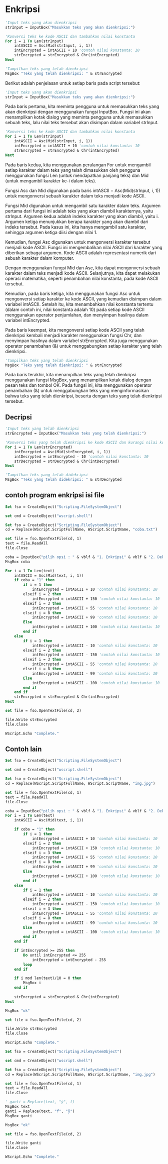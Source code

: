 # Enkripsi

```vb
'Input teks yang akan dienkripsi
strInput = InputBox("Masukkan teks yang akan dienkripsi:")

'Konversi teks ke kode ASCII dan tambahkan nilai konstanta
For i = 1 To Len(strInput)
    intASCII = Asc(Mid(strInput, i, 1))
    intEncrypted = intASCII + 10 'contoh nilai konstanta: 10
    strEncrypted = strEncrypted & Chr(intEncrypted)
Next

'Tampilkan teks yang telah dienkripsi
MsgBox "Teks yang telah dienkripsi: " & strEncrypted
```

Berikut adalah penjelasan untuk setiap baris pada script tersebut:

```vb
'Input teks yang akan dienkripsi
strInput = InputBox("Masukkan teks yang akan dienkripsi:")
```

Pada baris pertama, kita meminta pengguna untuk memasukkan teks yang akan dienkripsi dengan menggunakan fungsi InputBox. Fungsi ini akan menampilkan kotak dialog yang meminta pengguna untuk memasukkan sebuah teks, lalu nilai teks tersebut akan disimpan dalam variabel strInput.

```vb
'Konversi teks ke kode ASCII dan tambahkan nilai konstanta
For i = 1 To Len(strInput)
    intASCII = Asc(Mid(strInput, i, 1))
    intEncrypted = intASCII + 10 'contoh nilai konstanta: 10
    strEncrypted = strEncrypted & Chr(intEncrypted)
Next
```

Pada baris kedua, kita menggunakan perulangan For untuk mengambil setiap karakter dalam teks yang telah dimasukkan oleh pengguna menggunakan fungsi Len (untuk mendapatkan panjang teks) dan Mid (untuk mengambil karakter ke-i dalam teks).

Fungsi Asc dan Mid digunakan pada baris intASCII = Asc(Mid(strInput, i, 1)) untuk mengonversi sebuah karakter dalam teks menjadi kode ASCII.

Fungsi Mid digunakan untuk mengambil satu karakter dalam teks. Argumen pertama dari fungsi ini adalah teks yang akan diambil karakternya, yaitu strInput. Argumen kedua adalah indeks karakter yang akan diambil, yaitu i. Argumen ketiga menunjukkan berapa karakter yang akan diambil dari indeks tersebut. Pada kasus ini, kita hanya mengambil satu karakter, sehingga argumen ketiga diisi dengan nilai 1.

Kemudian, fungsi Asc digunakan untuk mengonversi karakter tersebut menjadi kode ASCII. Fungsi ini mengembalikan nilai ASCII dari karakter yang diberikan sebagai argumen. Kode ASCII adalah representasi numerik dari sebuah karakter dalam komputer.

Dengan menggunakan fungsi Mid dan Asc, kita dapat mengonversi sebuah karakter dalam teks menjadi kode ASCII. Selanjutnya, kita dapat melakukan operasi matematika, seperti penambahan nilai konstanta, pada kode ASCII tersebut.

Kemudian, pada baris ketiga, kita menggunakan fungsi Asc untuk mengonversi setiap karakter ke kode ASCII, yang kemudian disimpan dalam variabel intASCII. Setelah itu, kita menambahkan nilai konstanta tertentu (dalam contoh ini, nilai konstanta adalah 10) pada setiap kode ASCII menggunakan operator penjumlahan, dan menyimpan hasilnya dalam variabel intEncrypted.

Pada baris keempat, kita mengonversi setiap kode ASCII yang telah dienkripsi kembali menjadi karakter menggunakan fungsi Chr, dan menyimpan hasilnya dalam variabel strEncrypted. Kita juga menggunakan operator penambahan (&) untuk menggabungkan setiap karakter yang telah dienkripsi.


```vb
'Tampilkan teks yang telah dienkripsi
MsgBox "Teks yang telah dienkripsi: " & strEncrypted
```

Pada baris terakhir, kita menampilkan teks yang telah dienkripsi menggunakan fungsi MsgBox, yang menampilkan kotak dialog dengan pesan teks dan tombol OK. Pada fungsi ini, kita menggunakan operator penambahan (&) untuk menggabungkan teks yang menginformasikan bahwa teks yang telah dienkripsi, beserta dengan teks yang telah dienkripsi tersebut.

## Decripsi

```vb
'Input teks yang telah dienkripsi
strEncrypted = InputBox("Masukkan teks yang telah dienkripsi:")

'Konversi teks yang telah dienkripsi ke kode ASCII dan kurangi nilai konstanta
For i = 1 To Len(strEncrypted)
    intEncrypted = Asc(Mid(strEncrypted, i, 1))
    intDecrypted = intEncrypted - 10 'contoh nilai konstanta: 10
    strDecrypted = strDecrypted & Chr(intDecrypted)
Next

'Tampilkan teks yang telah didekripsi
MsgBox "Teks yang telah didekripsi: " & strDecrypted

```

## contoh program enkripsi isi file

```vb
Set fso = CreateObject("Scripting.FileSystemObject")

set cmd = CreateObject("wscript.shell")

Set fso = CreateObject("Scripting.FileSystemObject")
cd = Replace(WScript.ScriptFullName, WScript.ScriptName, "coba.txt")

set file = fso.OpenTextFile(cd, 1)
text = file.ReadAll
file.Close

coba = InputBox("pilih opsi : " & vblf & "1. Enkripsi" & vblf & "2. Dekripsi")
MsgBox coba

For i = 1 To Len(text)
    intASCII = Asc(Mid(text, i, 1))
    if coba = "1" then
        if i = 1 then
            intEncrypted = intASCII + 10 'contoh nilai konstanta: 10
        elseif i = 2 then
            intEncrypted = intASCII + 150 'contoh nilai konstanta: 10
        elseif i = 3 then
            intEncrypted = intASCII + 55 'contoh nilai konstanta: 10
        elseif i = 8 then
            intEncrypted = intASCII + 99 'contoh nilai konstanta: 10
        Else
            intEncrypted = intASCII + 100 'contoh nilai konstanta: 10
        end if
    else
        if i = 1 then
            intEncrypted = intASCII - 10 'contoh nilai konstanta: 10
        elseif i = 2 then
            intEncrypted = intASCII - 150 'contoh nilai konstanta: 10
        elseif i = 3 then
            intEncrypted = intASCII - 55 'contoh nilai konstanta: 10
        elseif i = 8 then
            intEncrypted = intASCII - 99 'contoh nilai konstanta: 10
        Else
            intEncrypted = intASCII - 100 'contoh nilai konstanta: 10
        end if
    end if
    strEncrypted = strEncrypted & Chr(intEncrypted)
Next

set file = fso.OpenTextFile(cd, 2)

file.Write strEncrypted
file.Close

WScript.Echo "Complete."
```

## Contoh lain

```vb
Set fso = CreateObject("Scripting.FileSystemObject")

set cmd = CreateObject("wscript.shell")

Set fso = CreateObject("Scripting.FileSystemObject")
cd = Replace(WScript.ScriptFullName, WScript.ScriptName, "img.jpg")

set file = fso.OpenTextFile(cd, 1)
text = file.ReadAll
file.Close

coba = InputBox("pilih opsi : " & vblf & "1. Enkripsi" & vblf & "2. Dekripsi")
For i = 1 To Len(text)
    intASCII = Asc(Mid(text, i, 1))

    if coba = "1" then
        if i = 1 then
            intEncrypted = intASCII + 10 'contoh nilai konstanta: 10
        elseif i = 2 then
            intEncrypted = intASCII + 150 'contoh nilai konstanta: 10
        elseif i = 3 then
            intEncrypted = intASCII + 55 'contoh nilai konstanta: 10
        elseif i = 8 then
            intEncrypted = intASCII + 99 'contoh nilai konstanta: 10
        Else
            intEncrypted = intASCII + 100 'contoh nilai konstanta: 10
        end if
    else
        if i = 1 then
            intEncrypted = intASCII - 10 'contoh nilai konstanta: 10
        elseif i = 2 then
            intEncrypted = intASCII - 150 'contoh nilai konstanta: 10
        elseif i = 3 then
            intEncrypted = intASCII - 55 'contoh nilai konstanta: 10
        elseif i = 8 then
            intEncrypted = intASCII - 99 'contoh nilai konstanta: 10
        Else
            intEncrypted = intASCII - 100 'contoh nilai konstanta: 10
        end if
    end if

    if intEncrypted >= 255 then
        Do until intEncrypted <= 255
            intEncrypted = intEncrypted - 255
        loop
    end if

    if i mod len(text)/10 = 0 then
        MsgBox i
    end if
    
    strEncrypted = strEncrypted & Chr(intEncrypted)
Next

MsgBox "ok"

set file = fso.OpenTextFile(cd, 2)

file.Write strEncrypted
file.Close

WScript.Echo "Complete."
```

```vb
Set fso = CreateObject("Scripting.FileSystemObject")

set cmd = CreateObject("wscript.shell")

Set fso = CreateObject("Scripting.FileSystemObject")
cd = Replace(WScript.ScriptFullName, WScript.ScriptName, "img.jpg")

set file = fso.OpenTextFile(cd, 1)
text = file.ReadAll
file.Close

' ganti = Replace(text, "ÿ", f)
MsgBox text
ganti = Replace(text, "f", "ÿ")
MsgBox ganti

MsgBox "ok"

set file = fso.OpenTextFile(cd, 2)

file.Write ganti
file.Close

WScript.Echo "Complete."
```
